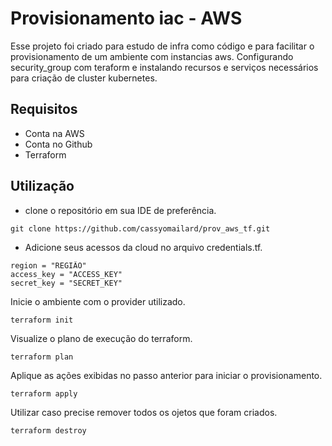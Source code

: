 # Provisionamento iac - AWS

Esse projeto foi criado para estudo de infra como código e para facilitar o provisionamento de um ambiente com instancias aws. Configurando security_group com teraform e instalando recursos e serviços necessários para criação de cluster kubernetes.


## Requisitos

- Conta na AWS
- Conta no Github
- Terraform


## Utilização

- clone o repositório em sua IDE de preferência.
```
git clone https://github.com/cassyomailard/prov_aws_tf.git
```

- Adicione seus acessos da cloud no arquivo credentials.tf.  
```
region = "REGIÃO"
access_key = "ACCESS_KEY"
secret_key = "SECRET_KEY"
```

Inicie o ambiente com o provider utilizado.
```
terraform init
```
Visualize o plano de execução do terraform.
```
terraform plan
```
Aplique as ações exibidas no passo anterior para iniciar o provisionamento.
```
terraform apply
```
Utilizar caso precise remover todos os ojetos que foram criados.
```
terraform destroy
```
